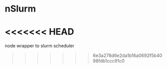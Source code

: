 # nSlurm
<<<<<<< HEAD
=======
node wrapper to slurm scheduler
>>>>>>> 6e3a278d6e2da1b16a0692f5b4098fdb1ccc91c0
